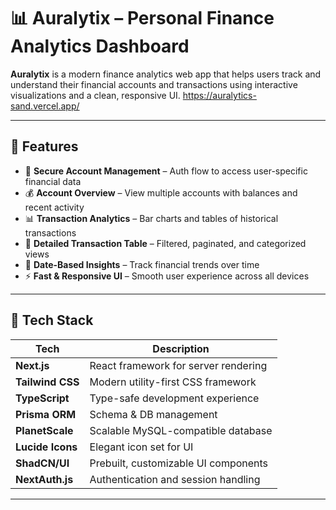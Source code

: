 # 📊 Auralytix – Personal Finance Analytics Dashboard

**Auralytix** is a modern finance analytics web app that helps users track and understand their financial accounts and transactions using interactive visualizations and a clean, responsive UI.
https://auralytics-sand.vercel.app/

---

## 🚀 Features

- 🔐 **Secure Account Management** – Auth flow to access user-specific financial data
- 💰 **Account Overview** – View multiple accounts with balances and recent activity
- 📊 **Transaction Analytics** – Bar charts and tables of historical transactions
- 🧾 **Detailed Transaction Table** – Filtered, paginated, and categorized views
- 📅 **Date-Based Insights** – Track financial trends over time
- ⚡ **Fast & Responsive UI** – Smooth user experience across all devices

---

## 🧱 Tech Stack

| Tech          | Description                          |
|---------------|--------------------------------------|
| **Next.js**   | React framework for server rendering |
| **Tailwind CSS** | Modern utility-first CSS framework |
| **TypeScript**| Type-safe development experience     |
| **Prisma ORM**| Schema & DB management               |
| **PlanetScale**| Scalable MySQL-compatible database  |
| **Lucide Icons** | Elegant icon set for UI           |
| **ShadCN/UI** | Prebuilt, customizable UI components |
| **NextAuth.js**| Authentication and session handling |

---


